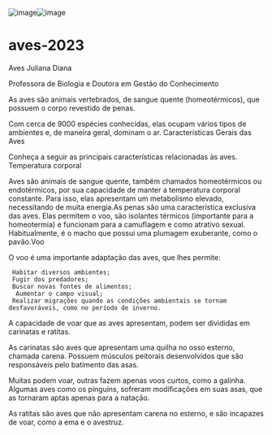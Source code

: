 ![image](https://github.com/berger07062006/aves-2023/assets/131812023/76b97e38-a7ef-408c-9f4c-7ffad3b0cbcb)![image](https://github.com/berger07062006/aves-2023/assets/131812023/bb3b0f48-b674-4dc4-a101-753cab61139f)
# aves-2023

 Aves
 Juliana Diana

 Professora de Biologia e Doutora em Gestão do Conhecimento

 As aves são animais vertebrados, de sangue quente (homeotérmicos), que possuem o corpo revestido de penas.

  Com cerca de 9000 espécies conhecidas, elas ocupam vários tipos de ambientes e, de maneira geral, dominam o ar.
Características Gerais das Aves

  Conheça a seguir as principais características relacionadas às aves.
   Temperatura corporal

  Aves são animais de sangue quente, também chamados homeotérmicos ou endotérmicos, por sua capacidade de manter a temperatura corporal constante. Para isso, elas apresentam um metabolismo elevado, necessitando de muita energia.As penas são uma        característica exclusiva das aves. Elas permitem o voo, são isolantes térmicos (importante para a homeotermia) e funcionam para a camuflagem e como atrativo sexual. Habitualmente, é o macho que possui uma plumagem exuberante, como o pavão.Voo

  O voo é uma importante adaptação das aves, que lhes permite:

     Habitar diversos ambientes;
     Fugir dos predadores;
     Buscar novas fontes de alimentos;
      Aumentar o campo visual;   
     Realizar migrações quando as condições ambientais se tornam desfavoráveis, como no período de inverno.

 A capacidade de voar que as aves apresentam, podem ser divididas em carinatas e ratitas.

 As carinatas são aves que apresentam uma quilha no osso esterno, chamada carena. Possuem músculos peitorais desenvolvidos que são responsáveis pelo batimento das asas.

 Muitas podem voar, outras fazem apenas voos curtos, como a galinha. Algumas aves como os pinguins, sofreram modificações em suas asas, que as tornaram aptas apenas para a natação.


  As ratitas são aves que não apresentam carena no esterno, e são incapazes de voar, como a ema e o avestruz.
